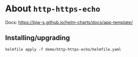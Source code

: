 About `http-https-echo`
===
Docs: https://bjw-s.github.io/helm-charts/docs/app-template/


Installing/upgrading
---

```shell
helmfile apply -f demo/http-https-echo/helmfile.yaml
```
